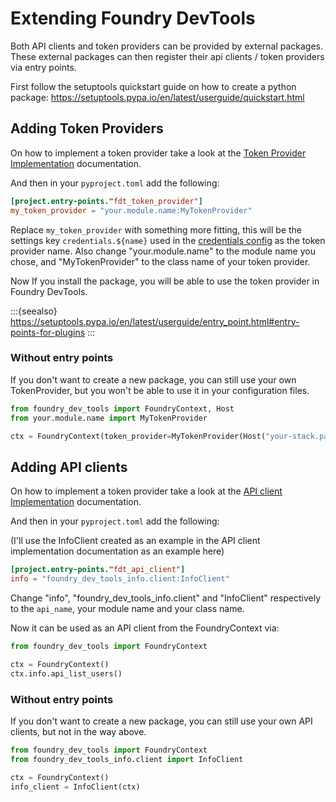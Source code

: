 # Extending Foundry DevTools

Both API clients and token providers can be provided by external packages. These external packages can then register their api clients / token providers via entry points.

First follow the setuptools quickstart guide on how to create a python package: https://setuptools.pypa.io/en/latest/userguide/quickstart.html

## Adding Token Providers

On how to implement a token provider take a look at the [Token Provider Implementation](/dev/architecture/token_provider_implementation.md) documentation.

And then in your `pyproject.toml` add the following:

```toml
[project.entry-points."fdt_token_provider"]
my_token_provider = "your.module.name:MyTokenProvider"
```

Replace `my_token_provider` with something more fitting, this will be the settings key `credentials.${name}` used in the [credentials config](/configuration.md#credentials-config) as the token provider name.
Also change "your.module.name" to the module name you chose, and "MyTokenProvider" to the class name of your token provider.

Now If you install the package, you will be able to use the token provider in Foundry DevTools. 

:::{seealso}
https://setuptools.pypa.io/en/latest/userguide/entry_point.html#entry-points-for-plugins
:::

### Without entry points

If you don't want to create a new package, you can still use your own TokenProvider, but you won't be able to use it in your configuration files.

```python
from foundry_dev_tools import FoundryContext, Host
from your.module.name import MyTokenProvider

ctx = FoundryContext(token_provider=MyTokenProvider(Host("your-stack.palantirfoundry.com"),...))

```

## Adding API clients

On how to implement a token provider take a look at the [API client Implementation](/dev/architecture/api_client_implementation.md) documentation.

And then in your `pyproject.toml` add the following:

(I'll use the InfoClient created as an example in the API client implementation documentation as an example here)

```toml
[project.entry-points."fdt_api_client"]
info = "foundry_dev_tools_info.client:InfoClient"
```

Change "info", "foundry_dev_tools_info.client" and "InfoClient" respectively to the `api_name`, your module name and your class name.

Now it can be used as an API client from the FoundryContext via:

```python
from foundry_dev_tools import FoundryContext

ctx = FoundryContext()
ctx.info.api_list_users()
```

### Without entry points

If you don't want to create a new package, you can still use your own API clients, but not in the way above.

```python
from foundry_dev_tools import FoundryContext
from foundry_dev_tools_info.client import InfoClient

ctx = FoundryContext()
info_client = InfoClient(ctx)
```
